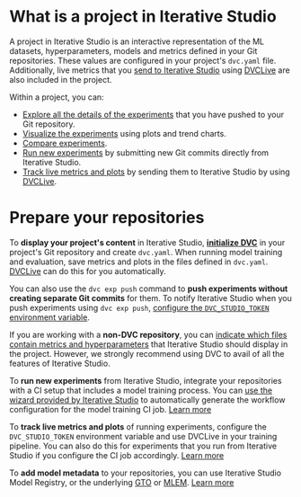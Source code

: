 # What is a project in Iterative Studio

A project in Iterative Studio is an interactive representation of the ML
datasets, hyperparameters, models and metrics defined in your Git repositories.
These values are configured in your project's `dvc.yaml` file. Additionally,
live metrics that you [send to Iterative Studio][live-metrics-and-plots] using
[DVCLive] are also included in the project.

Within a project, you can:

- [Explore all the details of the experiments][explore-ml-experiments] that you
  have pushed to your Git repository.
- [Visualize the experiments][visualize] using plots and trend charts.
- [Compare experiments][compare].
- [Run new experiments][run-experiments] by submitting new Git commits directly
  from Iterative Studio.
- [Track live metrics and plots][live-metrics-and-plots] by sending them to
  Iterative Studio by using [DVCLive].

# Prepare your repositories

To **display your project's content** in Iterative Studio,
[**initialize DVC**](https://dvc.org/doc) in your project's Git repository and
create `dvc.yaml`. When running model training and evaluation, save metrics and
plots in the files defined in `dvc.yaml`. [DVCLive] can do this for you
automatically.

You can also use the `dvc exp push` command to **push experiments without
creating separate Git commits** for them. To notify Iterative Studio when you
push experiments using `dvc exp push`,
[configure the `DVC_STUDIO_TOKEN` environment variable](/doc/studio/user-guide/projects-and-experiments/live-metrics-and-plots#set-up-an-access-token).

If you are working with a **non-DVC repository**, you can
[indicate which files contain metrics and hyperparameters](/doc/studio/user-guide/projects-and-experiments/configure-a-project#custom-metrics-and-parameters)
that Iterative Studio should display in the project. However, we strongly
recommend using DVC to avail of all the features of Iterative Studio.

To **run new experiments** from Iterative Studio, integrate your repositories
with a CI setup that includes a model training process. You can
[use the wizard provided by Iterative Studio](/doc/studio/user-guide/projects-and-experiments/run-experiments#use-the-iterative-studio-wizard-to-set-up-your-ci-action)
to automatically generate the workflow configuration for the model training CI
job. [Learn more][run-experiments]

To **track live metrics and plots** of running experiments, configure the
`DVC_STUDIO_TOKEN` environment variable and use DVCLive in your training
pipeline. You can also do this for experiments that you run from Iterative
Studio if you configure the CI job accordingly. [Learn
more][live-metrics-and-plots]

To **add model metadata** to your repositories, you can use Iterative Studio
Model Registry, or the underlying [GTO] or [MLEM]. [Learn more][model-registry]

[on project settings]:
  /doc/studio/user-guide/projects-and-experiments/configure-a-project#non-dvc-repositories
[projects]: /doc/studio/user-guide/projects-and-experiments/what-is-a-project
[explore-ml-experiments]:
  /doc/studio/user-guide/projects-and-experiments/explore-ml-experiments
[visualize]:
  /doc/studio/user-guide/projects-and-experiments/visualize-and-compare
[compare]:
  /doc/studio/user-guide/projects-and-experiments/visualize-and-compare#compare-experiments
[run-experiments]:
  /doc/studio/user-guide/projects-and-experiments/run-experiments
[model-registry]: /doc/studio/user-guide/model-registry/what-is-a-model-registry
[live-metrics-and-plots]:
  /doc/studio/user-guide/projects-and-experiments/live-metrics-and-plots
[dvclive]: /doc/dvclive
[gto]: https://mlem.ai/doc/gto
[mlem]: https://mlem.ai/
[store and share your data and model files]:
  /doc/start/data-management/data-versioning#storing-and-sharing
[create data registries]: /doc/use-cases/data-registry
[create data pipelines]: /doc/start/data-management/data-pipelines
[ci/cd in machine learning]: /doc/use-cases/ci-cd-for-machine-learning
